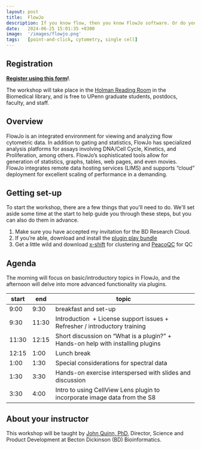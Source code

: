 ```yaml
---
layout: post
title:  FlowJo
description: If you know flow, then you know FlowJo software. Or do you?  Strengthen your foundational knowledge and supercharge your skills by mastering plugins.
date:   2024-06-25 15:01:35 +0300
image:  '/images/flowjo.png'
tags:   [point-and-click, cytometry, single cell]
---
```


## Registration

**[Register using this form](https://forms.gle/X6pVLiFjnGFhV2Aj6)!**.

The workshop will take place in the [Holman Reading Room](https://www.library.upenn.edu/holman) in the Biomedical library, and is free to UPenn graduate students, postdocs, faculty, and staff.

## Overview

FlowJo is an integrated environment for viewing and analyzing flow cytometric data.  In addition to gating and statistics, FlowJo has specialized analysis platforms for assays involving DNA/Cell Cycle, Kinetics, and Proliferation, among others. FlowJo’s sophisticated tools allow for generation of statistics, graphs, tables, web pages, and even movies. FlowJo integrates remote data hosting services (LIMS) and supports “cloud” deployment for excellent scaling of performance in a demanding.

## Getting set-up

To start the workshop, there are a few things that you'll need to do.  We'll set aside some time at the start to help guide you through these steps, but you can also do them in advance.

1. Make sure you have accepted my invitation for the BD Research Cloud.
2. If you’re able, download and install the [plugin play bundle](https://www.flowjo.com/pluginplay_download)
3. Get a little wild and download [x-shift](https://www.flowjo.com/exchange/#/plugin/profile?id=31) for clustering and [PeacoQC](https://www.flowjo.com/exchange/#/plugin/profile?id=59) for QC

## Agenda

The morning will focus on basic/introductory topics in FlowJo, and the afternoon will delve into more advanced functionality via plugins.

| start | end   | topic                                                                           |
|-------|-------|---------------------------------------------------------------------------------|
| 9:00  | 9:30  | breakfast and set-up                                                            |
| 9:30  | 11:30 | Introduction  + License support issues + Refresher / introductory training      |
| 11:30 | 12:15 | Short discussion on “What is a plugin?” + Hands-on help with installing plugins |
| 12:15 | 1:00  | Lunch break                                                                     |
| 1:00  | 1:30  | Special considerations for spectral data                                        |
| 1:30  | 3:30  | Hands-on exercise interspersed with slides and discussion                       |
| 3:30  | 4:00  | Intro to using CellView Lens plugin to incorporate image data from the S8       |

## About your instructor

This workshop will be taught by [John Quinn, PhD](https://www.linkedin.com/in/john-quinn-flowjo), Director, Science and Product Development at Becton Dickinson (BD) Bioinformatics.


